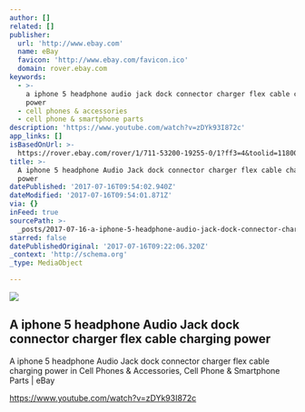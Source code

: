 ```yaml
---
author: []
related: []
publisher:
  url: 'http://www.ebay.com'
  name: eBay
  favicon: 'http://www.ebay.com/favicon.ico'
  domain: rover.ebay.com
keywords:
  - >-
    a iphone 5 headphone audio jack dock connector charger flex cable charging
    power
  - cell phones & accessories
  - cell phone & smartphone parts
description: 'https://www.youtube.com/watch?v=zDYk93I872c'
app_links: []
isBasedOnUrl: >-
  https://rover.ebay.com/rover/1/711-53200-19255-0/1?ff3=4&toolid=11800&pub=5575272753&campid=5338042010&mpre=http%3A%2F%2Fwww.ebay.com%2Fitm%2FA-iphone-5-headphone-Audio-Jack-dock-connector-charger-flex-cable-charging-power-%2F131574616203%3FssPageName%3DSTRK%3AMESE%3AIT
title: >-
  A iphone 5 headphone Audio Jack dock connector charger flex cable charging
  power
datePublished: '2017-07-16T09:54:02.940Z'
dateModified: '2017-07-16T09:54:01.871Z'
via: {}
inFeed: true
sourcePath: >-
  _posts/2017-07-16-a-iphone-5-headphone-audio-jack-dock-connector-charger-flex.md
starred: false
datePublishedOriginal: '2017-07-16T09:22:06.320Z'
_context: 'http://schema.org'
_type: MediaObject

---
```

<article style=""><img src="https://imgflo.herokuapp.com/graph/2b2431f8e7ba7b0/d076d5cc934bb4c90eccd9e6b0d0e7a9/noop.jpg?input=http%3A%2F%2Fthumbs1.ebaystatic.com%2Fd%2Fl225%2Fm%2FmOiL1Q-gZG22y_UQI898QPA.jpg" /><h1>A iphone 5 headphone Audio Jack dock connector charger flex cable charging power</h1><p>A iphone 5 headphone Audio Jack dock connector charger flex cable charging power in Cell Phones &amp; Accessories, Cell Phone &amp; Smartphone Parts | eBay</p></article>

https://www.youtube.com/watch?v=zDYk93I872c